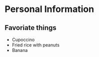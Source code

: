 # Personal Information

## Favoriate things
* Cupoccino
* Fried rice with peanuts
* Banana

<!--## hateful things
* having meals
* sleep -->

